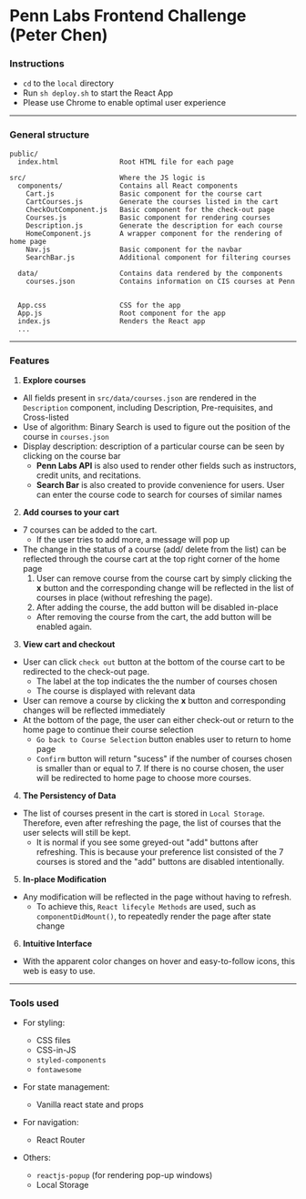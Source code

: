 # Penn Labs Frontend Challenge (Peter Chen)

### Instructions

* `cd` to the `local` directory
*  Run `sh deploy.sh` to start the React App
*  Please use Chrome to enable optimal user experience

--------------------

### General structure

```
public/
  index.html               Root HTML file for each page

src/                       Where the JS logic is
  components/              Contains all React components
    Cart.js                Basic component for the course cart
    CartCourses.js         Generate the courses listed in the cart
    CheckOutComponent.js   Basic component for the check-out page
    Courses.js             Basic component for rendering courses
    Description.js         Generate the description for each course
    HomeComponent.js       A wrapper component for the rendering of home page 
    Nav.js                 Basic component for the navbar
    SearchBar.js           Additional component for filtering courses

  data/                    Contains data rendered by the components
    courses.json           Contains information on CIS courses at Penn


  App.css                  CSS for the app
  App.js                   Root component for the app
  index.js                 Renders the React app
  ...
```

--------------------

### Features

1. __Explore courses__
  * All fields present in `src/data/courses.json` are rendered in the `Description` component, including Description, Pre-requisites, and Cross-listed
  * Use of algorithm: Binary Search is used to figure out the position of the course in `courses.json`
  * Display description: description of a particular course can be seen by clicking on the course bar
    * __Penn Labs API__ is also used to render other fields such as instructors, credit units, and recitations.
    * __Search Bar__ is also created to provide convenience for users. User can enter the course code to search for courses of similar names

2. __Add courses to your cart__
  * 7 courses can be added to the cart.
    * If the user tries to add more, a message will pop up
  * The change in the status of a course (add/ delete from the list) can be reflected through the course cart at the top right corner of the home page
    1. User can remove course from the course cart by simply clicking the __x__ button and the corresponding change will be reflected in the list of courses in place (without refreshing the page). 
    2. After adding the course, the add button will be disabled in-place
      * After removing the course from the cart, the add button will be enabled again.

3. __View cart and checkout__
  * User can click `check out` button at the bottom of the course cart to be redirected to the check-out page.
    * The label at the top indicates the the number of courses chosen
    * The course is displayed with relevant data
  * User can remove a course by clicking the __x__ button and corresponding changes will be reflected immediately
  * At the bottom of the page, the user can either check-out or return to the home page to continue their course selection
    * `Go back to Course Selection` button enables user to return to home page
    * `Confirm` button will return "sucess" if the number of courses chosen is smaller than or equal to 7. If there is no course chosen, the user will be redirected to home page to choose more courses.

4. __The Persistency of Data__
  * The list of courses present in the cart is stored in `Local Storage`. Therefore, even after refreshing the page, the list of courses that the user selects will still be kept.
    * It is normal if you see some greyed-out "add" buttons after refreshing. This is because your preference list consisted of the 7 courses is stored and the "add" buttons are disabled intentionally.

5. __In-place Modification__
  * Any modification will be reflected in the page without having to refresh.
    * To achieve this, `React lifecyle Methods` are used, such as `componentDidMount()`, to repeatedly render the page after state change

6. __Intuitive Interface__
  * With the apparent color changes on hover and easy-to-follow icons, this web is easy to use. 

--------------------

### Tools used

* For styling:
  * CSS files
  * CSS-in-JS
  * `styled-components`
  * `fontawesome`

* For state management:
  * Vanilla react state and props

* For navigation:
  * React Router

* Others:
  * `reactjs-popup` (for rendering pop-up windows)
  * Local Storage
